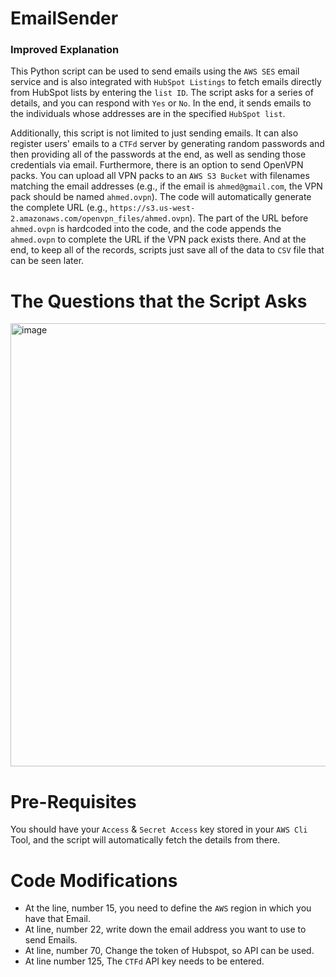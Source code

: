 # EmailSender

### Improved Explanation

This Python script can be used to send emails using the `AWS SES` email service and is also integrated with `HubSpot Listings` to fetch emails directly from HubSpot lists by entering the `list ID`. The script asks for a series of details, and you can respond with `Yes` or `No`. In the end, it sends emails to the individuals whose addresses are in the specified `HubSpot list`.

Additionally, this script is not limited to just sending emails. It can also register users' emails to a `CTFd` server by generating random passwords and then providing all of the passwords at the end, as well as sending those credentials via email. Furthermore, there is an option to send OpenVPN packs. You can upload all VPN packs to an `AWS S3 Bucket` with filenames matching the email addresses (e.g., if the email is `ahmed@gmail.com`, the VPN pack should be named `ahmed.ovpn`). The code will automatically generate the complete URL (e.g., `https://s3.us-west-2.amazonaws.com/openvpn_files/ahmed.ovpn`). The part of the URL before `ahmed.ovpn` is hardcoded into the code, and the code appends the `ahmed.ovpn` to complete the URL if the VPN pack exists there. And at the end, to keep all of the records, scripts just save all of the data to `CSV` file that can be seen later.

# The Questions that the Script Asks

<img width="709" alt="image" src="https://github.com/AhmedPinger/EmailSender/assets/90968663/21de8c52-369d-4023-9a7e-690f4ab13a2b">

# Pre-Requisites

You should have your `Access` & `Secret Access` key stored in your `AWS Cli` Tool, and the script will automatically fetch the details from there.

# Code Modifications

- At the line, number 15, you need to define the `AWS` region in which you have that Email.
- At line, number 22, write down the email address you want to use to send Emails.
- At line, number 70, Change the token of Hubspot, so API can be used.
- At line number 125, The `CTFd` API key needs to be entered.
